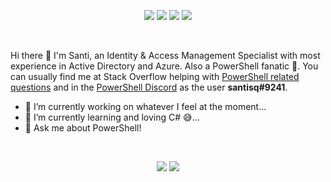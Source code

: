 <div align="center">

[![](https://img.shields.io/badge/GitHub-%23121011.svg?style=for-the-badge&logo=github&logoColor=white)](https://github.com/santisq/)
[![](https://img.shields.io/badge/LinkedIn-0077b5?style=for-the-badge&logo=linkedin&logoColor=white)](https://www.linkedin.com/in/santiago-squarzon/)
[![](https://img.shields.io/badge/-Stackoverflow-FE7A16?style=for-the-badge&logo=stack-overflow&logoColor=white)](https://stackoverflow.com/users/15339544/santiago-squarzon)
[![](https://dcbadge.limes.pink/api/shield/223630623267487744)](https://discord.com/users/santisq#9241)

</div>
<br>

Hi there 👋 I'm Santi, an Identity & Access Management Specialist with most experience in Active Directory and Azure. Also a PowerShell fanatic 🙈. You can usually find me at Stack Overflow helping with [PowerShell related questions](https://stackoverflow.com/questions/tagged/powershell) and in the [PowerShell Discord](https://discord.com/invite/powershell) as the user __santisq#9241__.

- 🔭 I’m currently working on whatever I feel at the moment...
- 🌱 I’m currently learning and loving C# 😅...
- 💬 Ask me about PowerShell!

<br>
<div align="center">

![](https://github-readme-stats.vercel.app/api?username=santisq&show_icons=true&theme=discord_old_blurple)
![](https://github-readme-stats.vercel.app/api/top-langs?username=santisq&theme=discord_old_blurple)

</div>
